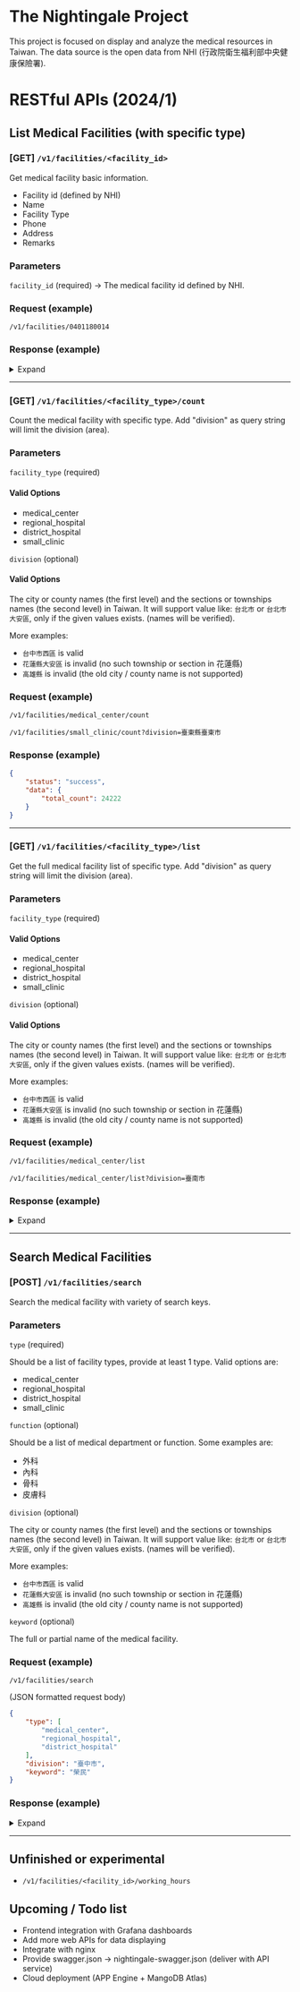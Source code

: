 # The Nightingale Project
This project is focused on display and analyze the medical resources in Taiwan.
The data source is the open data from NHI (行政院衛生福利部中央健康保險署).

# RESTful APIs (2024/1)

## List Medical Facilities (with specific type)

### [GET] `/v1/facilities/<facility_id>`
Get medical facility basic information.
* Facility id (defined by NHI)
* Name
* Facility Type
* Phone
* Address
* Remarks

### Parameters
`facility_id` (required) -> The medical facility id defined by NHI.

### Request (example)
`/v1/facilities/0401180014`

### Response (example)

<details>
    <summary>Expand</summary>
    
```json
{
    "status": "success",
    "data": {
        "site_id": "0401180014",
        "site_name": "國立臺灣大學醫學院附設醫院",
        "site_type": "醫學中心",
        "site_telephone": "02-23123456",
        "site_address": "臺北市中正區中山南路7、8號；常德街1號",
        "site_remark": "急診全年無休，24小時提供服務；西址院區周六未開診，部分診改至兒醫大樓"
    }
}
```
 
</details>

***

### [GET] `/v1/facilities/<facility_type>/count`
Count the medical facility with specific type. Add "division" as query string will limit the division (area).

### Parameters
`facility_type` (required)

#### Valid Options
- medical_center
- regional_hospital
- district_hospital
- small_clinic

`division` (optional)

#### Valid Options
The city or county names (the first level) and the sections or townships names (the second level) in Taiwan.
It will support value like: `台北市` or `台北市大安區`, only if the given values exists. (names will be verified).

More examples:
- `台中市西區` is valid
- `花蓮縣大安區` is invalid (no such township or section in 花蓮縣)
- `高雄縣` is invalid (the old city / county name is not supported)

### Request (example)
`/v1/facilities/medical_center/count`

`/v1/facilities/small_clinic/count?division=臺東縣臺東市`

### Response (example)

```json
{
    "status": "success",
    "data": {
        "total_count": 24222
    }
}
```
***

### [GET] `/v1/facilities/<facility_type>/list`
Get the full medical facility list of specific type. Add "division" as query string will limit the division (area).

### Parameters
`facility_type` (required)

#### Valid Options
- medical_center
- regional_hospital
- district_hospital
- small_clinic

`division` (optional)

#### Valid Options
The city or county names (the first level) and the sections or townships names (the second level) in Taiwan.
It will support value like: `台北市` or `台北市大安區`, only if the given values exists. (names will be verified).

More examples:
- `台中市西區` is valid
- `花蓮縣大安區` is invalid (no such township or section in 花蓮縣)
- `高雄縣` is invalid (the old city / county name is not supported)

### Request (example)
`/v1/facilities/medical_center/list`

`/v1/facilities/medical_center/list?division=臺南市`

### Response (example)

<details>
    <summary>Expand</summary>

```json
{
    "status": "success",
    "data": {
        "total_count": 25,
        "items": [
            {
                "site_id": "1142100017",
                "site_name": "長庚醫療財團法人高雄長庚紀念醫院",
                "site_type": "醫學中心",
                "site_telephone": "07-7317123",
                "site_address": "高雄市鳥松區大埤路123號",
                "site_region_lv1": "高雄市",
                "site_region_lv2": "鳥松區",
                "site_service_list": [
                    "復健－物理治療業務",
                    "復健－職能治療業務",
                    "住院安寧療護",
                    "復健－語言治療業務",
                    "門診診療",
                    "住院診療",
                    "血液透析",
                    "兒童預防保健",
                    "成人預防保健",
                    "婦女子宮頸抹片檢查",
                    "孕婦產檢",
                    "分娩",
                    "精神病患者居家照護",
                    "義肢業務",
                    "兒童牙齒預防保健",
                    "婦女乳房檢查",
                    "精神科日間住院治療",
                    "腹膜透析業務",
                    "口腔黏膜檢查",
                    "定量免疫法糞便潛血檢查"
                ],
                "site_function_list": [
                    "不分科",
                    "家醫科",
                    "內科",
                    "外科",
                    "兒科",
                    "婦產科",
                    "骨科",
                    "神經外科",
                    "泌尿科",
                    "耳鼻喉科",
                    "眼科",
                    "皮膚科",
                    "神經科",
                    "精神科",
                    "復健科",
                    "整形外科",
                    "職業醫學科",
                    "急診醫學科",
                    "牙科",
                    "牙體復形科",
                    "牙髓病科",
                    "齒顎矯正科",
                    "兒童牙科",
                    "口腔顎面外科",
                    "口腔病理科",
                    "中醫一般科",
                    "麻醉科",
                    "核子醫學科",
                    "放射腫瘤科",
                    "放射診斷科",
                    "解剖病理科",
                    "臨床病理科"
                ],
                "site_working_hours": {
                    "Monday": {
                        "morning": "Y",
                        "afternoon": "Y",
                        "evening": "Y"
                    },
                    "Tuesday": {
                        "morning": "Y",
                        "afternoon": "Y",
                        "evening": "Y"
                    },
                    "Wednesday": {
                        "morning": "Y",
                        "afternoon": "Y",
                        "evening": "Y"
                    },
                    "Thursday": {
                        "morning": "Y",
                        "afternoon": "Y",
                        "evening": "Y"
                    },
                    "Friday": {
                        "morning": "Y",
                        "afternoon": "Y",
                        "evening": "Y"
                    },
                    "Saturday": {
                        "morning": "Y",
                        "afternoon": "N",
                        "evening": "N"
                    },
                    "Sunday": {
                        "morning": "N",
                        "afternoon": "N",
                        "evening": "N"
                    }
                },
                "site_remark": "本院急診室提供全天24小時急診醫療服務"
            },
            ...
            ...
}
```

</details>

***


## Search Medical Facilities
### [POST] `/v1/facilities/search`
Search the medical facility with variety of search keys.

### Parameters

`type` (required)

Should be a list of facility types, provide at least 1 type. Valid options are:
- medical_center
- regional_hospital
- district_hospital
- small_clinic

`function` (optional)

Should be a list of medical department or function. Some examples are:
- 外科
- 內科
- 骨科
- 皮膚科

`division` (optional)

The city or county names (the first level) and the sections or townships names (the second level) in Taiwan.
It will support value like: `台北市` or `台北市大安區`, only if the given values exists. (names will be verified).

More examples:
- `台中市西區` is valid
- `花蓮縣大安區` is invalid (no such township or section in 花蓮縣)
- `高雄縣` is invalid (the old city / county name is not supported)

`keyword` (optional)

The full or partial name of the medical facility.

### Request (example)

`/v1/facilities/search`

(JSON formatted request body)

```json
{
    "type": [
        "medical_center",
        "regional_hospital",
        "district_hospital"
    ],
    "division": "臺中市",
    "keyword": "榮民"
}
```

### Response (example)

<details>
    <summary>Expand</summary>

```json
{
    "status": "success",
    "data": {
        "total_count": 1,
        "items": [
            {
                "site_id": "0617060018",
                "site_name": "臺中榮民總醫院",
                "site_type": "醫學中心",
                "site_telephone": "04-23592525",
                "site_address": "臺中市西屯區臺灣大道4段 1650號",
                "site_region_lv1": "臺中市",
                "site_region_lv2": "西屯區",
                "site_service_list": [
                    "復健－物理治療業務",
                    "復健－職能治療業務",
                    "住院安寧療護",
                    "復健－聽力檢查業務",
                    "復健－語言治療業務",
                    "門診診療",
                    "住院診療",
                    "血液透析",
                    "兒童預防保健",
                    "成人預防保健",
                    "婦女子宮頸抹片檢查",
                    "孕婦產檢",
                    "分娩",
                    "精神病患者居家照護",
                    "義肢業務",
                    "兒童牙齒預防保健",
                    "婦女乳房檢查",
                    "精神科日間住院治療",
                    "腹膜透析業務",
                    "口腔黏膜檢查",
                    "定量免疫法糞便潛血檢查"
                ],
                "site_function_list": [
                    "不分科",
                    "家醫科",
                    "內科",
                    "外科",
                    "兒科",
                    "婦產科",
                    "骨科",
                    "神經外科",
                    "泌尿科",
                    "耳鼻喉科",
                    "眼科",
                    "皮膚科",
                    "神經科",
                    "精神科",
                    "復健科",
                    "整形外科",
                    "職業醫學科",
                    "急診醫學科",
                    "牙科",
                    "牙髓病科",
                    "牙周病科",
                    "復補綴牙科",
                    "齒顎矯正科",
                    "兒童牙科",
                    "口腔顎面外科",
                    "口腔病理科",
                    "特殊需求者口腔醫學科",
                    "中醫一般科",
                    "麻醉科",
                    "核子醫學科",
                    "放射腫瘤科",
                    "放射診斷科",
                    "解剖病理科",
                    "臨床病理科"
                ],
                "site_working_hours": {
                    "Monday": {
                        "morning": "Y",
                        "afternoon": "Y",
                        "evening": "Y"
                    },
                    "Tuesday": {
                        "morning": "Y",
                        "afternoon": "Y",
                        "evening": "Y"
                    },
                    "Wednesday": {
                        "morning": "Y",
                        "afternoon": "Y",
                        "evening": "Y"
                    },
                    "Thursday": {
                        "morning": "Y",
                        "afternoon": "Y",
                        "evening": "Y"
                    },
                    "Friday": {
                        "morning": "Y",
                        "afternoon": "Y",
                        "evening": "Y"
                    },
                    "Saturday": {
                        "morning": "Y",
                        "afternoon": "N",
                        "evening": "N"
                    },
                    "Sunday": {
                        "morning": "N",
                        "afternoon": "N",
                        "evening": "N"
                    }
                },
                "site_remark": "本院提供24小時提供急診服務"
            }
        ]
    }
}
```

</details>

***

## Unfinished or experimental
* `/v1/facilities/<facility_id>/working_hours`

## Upcoming / Todo list
* Frontend integration with Grafana dashboards
* Add more web APIs for data displaying
* Integrate with nginx 
* Provide swagger.json -> nightingale-swagger.json (deliver with API service)
* Cloud deployment (APP Engine + MangoDB Atlas)
